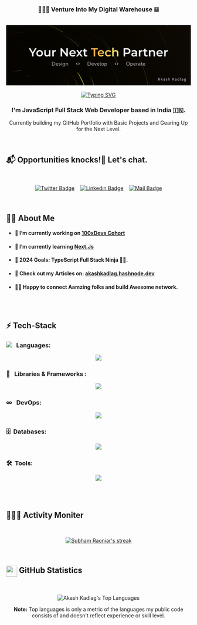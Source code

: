 <h3 align="center">👨🏻‍💻 Venture Into My Digital Warehouse 𝌏</h3>

<!-- Banner -->
<p align="center">  
  <br>
  <img alt="Jio Network blocking the view? Network switch reveals the magic!"  src="./assets/github-banner.png">
<p/>

<!-- Typing SVG -->
<p align ="center">
  <a href="https://git.io/typing-svg">
    <img src="https://readme-typing-svg.herokuapp.com?font=Fira+Code&duration=1500&pause=500&color=fdb74e&center=true&vCenter=true&lines=Full+Stack+Developer;DevOps+Evangelist;Community+Lead" alt="Typing SVG"/>
  </a>
</p>

<h3 align="center"> 
  I'm JavaScript Full Stack Web Developer based in India 🇮🇳.
</h3>

<p align="center">
  Currently building my GitHub Portfolio with Basic Projects and Gearing Up for the Next Level.
</p>
<br/>

<!-- Social Media Links -->

## 📬 Opportunities knocks!🚪 Let's chat.

<br/>
<div align= center>

[![Twitter Badge](https://img.shields.io/badge/-@KadlagAkash-1ca0f1?style=flat&labelColor=1ca0f1&logo=twitter&logoColor=white&link=https://twitter.com/KadlagAkash)](https://twitter.com/KadlagAkash) &nbsp;&nbsp; [![Linkedin Badge](https://img.shields.io/badge/-KadlagAkash-0e76a8?style=flat&labelColor=0e76a8&logo=linkedin&logoColor=white)](https://www.linkedin.com/in/kadlagakash/) &nbsp;&nbsp; [![Mail Badge](https://img.shields.io/badge/-akashkadlag14-c0392b?style=flat&labelColor=c0392b&logo=gmail&logoColor=white)](mailto:akashkadlag14@gmail.com)

</div>
</br>

<!-- More About Me -->

## 🙋‍♂️ About Me

- #### 🔭 I’m currently working on [100xDevs Cohort](https://github.com/KadlagAkash/100xdevs-full-stack-mastery)

- #### 🌱 I’m currently learning <a href="https://nextjs.org/" target="_blank">Next.Js</a>

- #### 🎯 2024 Goals: TypeScript Full Stack Ninja 🥷🏻.

- #### 📝 Check out my Articles on: <a href="https://akashkadlag.hashnode.dev" target="_blank">akashkadlag.hashnode.dev</a>

- #### 🙋🏻 Happy to connect Aamzing folks and build Awesome network.

<br/><br/>

<!-- Techonologies that I'm working with -->

## ⚡️ Tech-Stack

### <img src = "https://media2.giphy.com/media/QssGEmpkyEOhBCb7e1/giphy.gif?cid=ecf05e47a0n3gi1bfqntqmob8g9aid1oyj2wr3ds3mg700bl&rid=giphy.gif" width = 22px align="top"/> &nbsp;&nbsp;Languages:

<div align="center">

<p align="center">
  <img src="https://skillicons.dev/icons?i=html,css,javascript,typescript&theme=dark" />
</p>
</div>

### 🧩 &nbsp;&nbsp;Libraries & Frameworks :

<p align="center">
  <img src="https://skillicons.dev/icons?i=tailwind,react,nodejs,express,nextjs&theme=dark" />
</p>

### ∞ &nbsp; DevOps:

<p align="center">
  <img src="https://skillicons.dev/icons?i=docker,kubernetes,linux&theme=dark" />
</p>

### 🗄️ &nbsp;Databases:

<p align="center">
  <img src="https://skillicons.dev/icons?i=mongo,mysql,postgres&theme=dark" />
</p>

### 🛠️ &nbsp;Tools:

<p align="center">
  <img src="https://skillicons.dev/icons?i=git,github,figma,vscode,bash&theme=dark" />
</p>

<br/><br/>

<!-- GitHub Activity Tracker -->

## 👨🏻‍💻 Activity Moniter

<br/>
<p align="center">
    <a href="https://github.com/DenverCoder1/github-readme-streak-stats">
        <img title="🔥 Get streak stats for your profile at git.io/streak-stats" alt="Subham Raoniar's streak" src="https://github-readme-streak-stats.herokuapp.com/?user=KadlagAkash&theme=vision-friendly-dark&hide_border=true&stroke=0000&background=0D1117"/>
    </a>
</p>
<br/>

<!-- GitHub Stats -->

## <img src="https://media.giphy.com/media/iY8CRBdQXODJSCERIr/giphy.gif" width="30" height="30" align="top"> GitHub Statistics

<br/>
<p align="center">
  <img alt="Akash Kadlag's Top Languages" src="https://github-readme-stats.vercel.app/api/top-langs/?username=KadlagAkash&langs_count=8&count_private=true&layout=compact&theme=vision-friendly-dark&hide_border=true&bg_color=0D1117"/>
<p/>

<p align="center">
  <b>Note:</b> Top languages is only a metric of the languages my public code consists of and doesn't reflect experience or skill level.
</p>

<br/>
